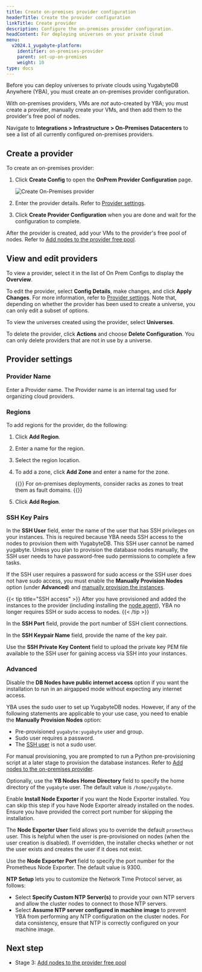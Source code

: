 ```yaml
---
title: Create on-premises provider configuration
headerTitle: Create the provider configuration
linkTitle: Create provider
description: Configure the on-premises provider configuration.
headContent: For deploying universes on your private cloud
menu:
  v2024.1_yugabyte-platform:
    identifier: on-premises-provider
    parent: set-up-on-premises
    weight: 10
type: docs
---
```


Before you can deploy universes to private clouds using YugabyteDB Anywhere (YBA), you must create an on-premises provider configuration.

With on-premises providers, VMs are _not_ auto-created by YBA; you must create a provider, manually create your VMs, and then add them to the provider's free pool of nodes.

Navigate to **Integrations > Infrastructure > On-Premises Datacenters** to see a list of all currently configured on-premises providers.

## Create a provider

To create an on-premises provider:

1. Click **Create Config** to open the **OnPrem Provider Configuration** page.

    ![Create On-Premises provider](/images/yb-platform/config/yba-onp-config-create.png)

1. Enter the provider details. Refer to [Provider settings](#provider-settings).

1. Click **Create Provider Configuration** when you are done and wait for the configuration to complete.

After the provider is created, add your VMs to the provider's free pool of nodes. Refer to [Add nodes to the provider free pool](../on-premises-nodes/).

## View and edit providers

To view a provider, select it in the list of On Prem Configs to display the **Overview**.

To edit the provider, select **Config Details**, make changes, and click **Apply Changes**. For more information, refer to [Provider settings](#provider-settings). Note that, depending on whether the provider has been used to create a universe, you can only edit a subset of options.

To view the universes created using the provider, select **Universes**.

To delete the provider, click **Actions** and choose **Delete Configuration**. You can only delete providers that are not in use by a universe.

## Provider settings

### Provider Name

Enter a Provider name. The Provider name is an internal tag used for organizing cloud providers.

### Regions

To add regions for the provider, do the following:

1. Click **Add Region**.

1. Enter a name for the region.

1. Select the region location.

1. To add a zone, click **Add Zone** and enter a name for the zone.

    {{<tip title="Rack awareness">}}
For on-premises deployments, consider racks as zones to treat them as fault domains.
    {{</tip>}}

1. Click **Add Region**.

### SSH Key Pairs

In the **SSH User** field, enter the name of the user that has SSH privileges on your instances. This is required because YBA needs SSH access to the nodes to provision them with YugabyteDB. This SSH user cannot be named yugabyte. Unless you plan to provision the database nodes manually, the SSH user needs to have password-free sudo permissions to complete a few tasks.

If the SSH user requires a password for sudo access or the SSH user does not have sudo access, you must enable the **Manually Provision Nodes** option (under **Advanced**) and [manually provision the instances](../on-premises-script/).

{{< tip title="SSH access" >}}
After you have provisioned and added the instances to the provider (including installing the [node agent](../../../faq/yugabyte-platform/#node-agent)), YBA no longer requires SSH or sudo access to nodes.
{{< /tip >}}

In the **SSH Port** field, provide the port number of SSH client connections.

In the **SSH Keypair Name** field, provide the name of the key pair.

Use the **SSH Private Key Content** field to upload the private key PEM file available to the SSH user for gaining access via SSH into your instances.

### Advanced

Disable the **DB Nodes have public internet access** option if you want the installation to run in an airgapped mode without expecting any internet access.

YBA uses the sudo user to set up YugabyteDB nodes. However, if any of the following statements are applicable to your use case, you need to enable the **Manually Provision Nodes** option:

- Pre-provisioned `yugabyte:yugabyte` user and group.
- Sudo user requires a password.
- The [SSH user](#ssh-key-pairs) is not a sudo user.

For manual provisioning, you are prompted to run a Python pre-provisioning script at a later stage to provision the database instances. Refer to [Add nodes to the on-premises provider](../on-premises-nodes/).

Optionally, use the **YB Nodes Home Directory** field to specify the home directory of the `yugabyte` user. The default value is `/home/yugabyte`.

Enable **Install Node Exporter** if you want the Node Exporter installed. You can skip this step if you have Node Exporter already installed on the nodes. Ensure you have provided the correct port number for skipping the installation.

The **Node Exporter User** field allows you to override the default `prometheus` user. This is helpful when the user is pre-provisioned on nodes (when the user creation is disabled). If overridden, the installer checks whether or not the user exists and creates the user if it does not exist.

Use the **Node Exporter Port** field to specify the port number for the Prometheus Node Exporter. The default value is 9300.

**NTP Setup** lets you to customize the Network Time Protocol server, as follows:

- Select **Specify Custom NTP Server(s)** to provide your own NTP servers and allow the cluster nodes to connect to those NTP servers.
- Select **Assume NTP server configured in machine image** to prevent YBA from performing any NTP configuration on the cluster nodes. For data consistency, ensure that NTP is correctly configured on your machine image.

## Next step

- Stage 3: [Add nodes to the provider free pool](../on-premises-nodes/)

